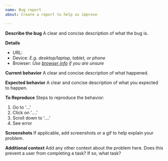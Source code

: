 ```yaml
---
name: Bug report
about: Create a report to help us improve

---
```


**Describe the bug**
A clear and concise description of what the bug is. 

**Details**
  - URL:
  - Device: _E.g. desktop/laptop, tablet, or phone_
  - Browser: _Use [browser info](https://www.whatismybrowser.com/) if you are unsure_ 

**Current behavior**
A clear and concise description of what happened.

**Expected behavior**
A clear and concise description of what you expected to happen.

**To Reproduce**
Steps to reproduce the behavior:
1. Go to '...'
2. Click on '....'
3. Scroll down to '....'
4. See error

**Screenshots**
If applicable, add screenshots or a gif to help explain your problem.

**Additional context**
Add any other context about the problem here. Does this prevent a user from completing a task? If so, what task?
